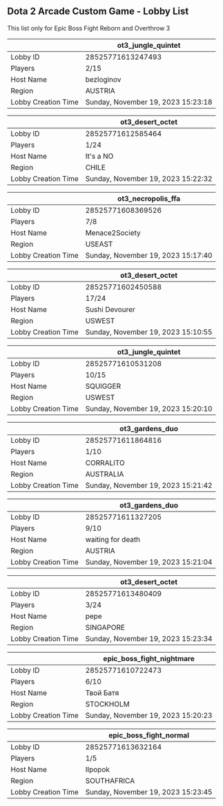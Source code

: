 ## Dota 2 Arcade Custom Game - Lobby List

This list only for Epic Boss Fight Reborn and Overthrow 3

|  | ot3_jungle_quintet |
| ------ | ------ |
| Lobby ID | 28525771613247493 |
| Players | 2/15 |
| Host Name | bezloginov |
| Region | AUSTRIA |
| Lobby Creation Time | Sunday, November 19, 2023 15:23:18 |


|  | ot3_desert_octet |
| ------ | ------ |
| Lobby ID | 28525771612585464 |
| Players | 1/24 |
| Host Name | It's a NO |
| Region | CHILE |
| Lobby Creation Time | Sunday, November 19, 2023 15:22:32 |


|  | ot3_necropolis_ffa |
| ------ | ------ |
| Lobby ID | 28525771608369526 |
| Players | 7/8 |
| Host Name | Menace2Society |
| Region | USEAST |
| Lobby Creation Time | Sunday, November 19, 2023 15:17:40 |


|  | ot3_desert_octet |
| ------ | ------ |
| Lobby ID | 28525771602450588 |
| Players | 17/24 |
| Host Name | Sushi Devourer |
| Region | USWEST |
| Lobby Creation Time | Sunday, November 19, 2023 15:10:55 |


|  | ot3_jungle_quintet |
| ------ | ------ |
| Lobby ID | 28525771610531208 |
| Players | 10/15 |
| Host Name | SQUlGGER |
| Region | USWEST |
| Lobby Creation Time | Sunday, November 19, 2023 15:20:10 |


|  | ot3_gardens_duo |
| ------ | ------ |
| Lobby ID | 28525771611864816 |
| Players | 1/10 |
| Host Name | CORRALITO |
| Region | AUSTRALIA |
| Lobby Creation Time | Sunday, November 19, 2023 15:21:42 |


|  | ot3_gardens_duo |
| ------ | ------ |
| Lobby ID | 28525771611327205 |
| Players | 9/10 |
| Host Name | waiting for death |
| Region | AUSTRIA |
| Lobby Creation Time | Sunday, November 19, 2023 15:21:04 |


|  | ot3_desert_octet |
| ------ | ------ |
| Lobby ID | 28525771613480409 |
| Players | 3/24 |
| Host Name | pepe |
| Region | SINGAPORE |
| Lobby Creation Time | Sunday, November 19, 2023 15:23:34 |


|  | epic_boss_fight_nightmare |
| ------ | ------ |
| Lobby ID | 28525771610722473 |
| Players | 6/10 |
| Host Name | Твой Батя |
| Region | STOCKHOLM |
| Lobby Creation Time | Sunday, November 19, 2023 15:20:23 |


|  | epic_boss_fight_normal |
| ------ | ------ |
| Lobby ID | 28525771613632164 |
| Players | 1/5 |
| Host Name | IIpopok |
| Region | SOUTHAFRICA |
| Lobby Creation Time | Sunday, November 19, 2023 15:23:45 |


